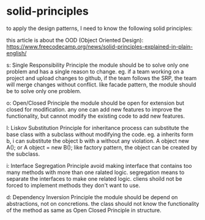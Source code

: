 # solid-principles

to apply the design patterns, I need to know the following solid principles:

this article is about the OOD (Object Oriented Design):
https://www.freecodecamp.org/news/solid-principles-explained-in-plain-english/

s: Single Responsibility Principle
the module should be to solve only one problem and has a single reason to change.
eg. if a team working on a project and upload changes to github, if the team follows
    the SRP, the team will merge changes without conflict.
like facade pattern, the module should be to solve only one problem.

o: Open/Closed Principle
the module should be open for extension but closed for modification.
any one can add new features to improve the functionality, 
    but cannot modify the existing code to add new features.



l: Liskov Substitution Principle 
for inheritance process 
can substitute the base class with a subclass without modifying the code.
eg. a inherits form b, i can substitute the object b with a without any violation.
A object  new A(); or A object = new B();
like factory pattern, the object can be created by the subclass.


i: Interface Segregation Principle
avoid making interface that contains too many methods with more than one ralated logic.
segregation means to separate the interfaces to make one related logic.
cliens shoild not be forced to implement methods they don't want to use.


d: Dependency Inversion Principle 
the module should be depend on abstractions, not on concretions.
the class should not know the functionality of the method
as same as Open Closed Principle in structure.
